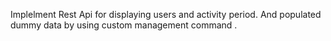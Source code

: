 Implelment Rest Api for displaying users and activity period. And populated dummy data by using custom management command .

